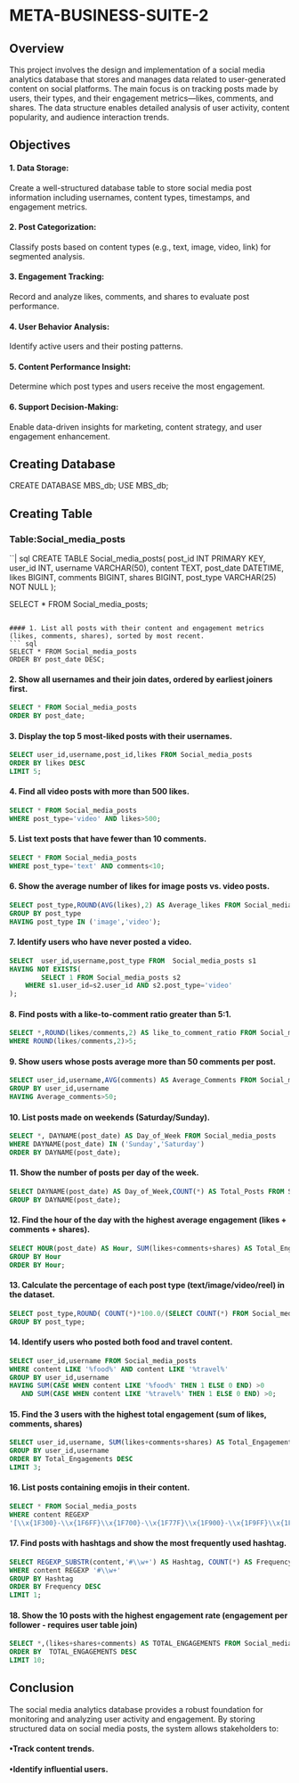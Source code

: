 # META-BUSINESS-SUITE-2
## Overview
This project involves the design and implementation of a social media analytics database that stores and manages data related to user-generated content on social platforms. The main focus is on tracking posts made by users, their types, and their engagement metrics—likes, comments, and shares. The data structure enables detailed analysis of user activity, content popularity, and audience interaction trends.
## Objectives 
#### 1. Data Storage:
 Create a well-structured database table to store social media post information including usernames, content types, timestamps, and engagement metrics.
#### 2. Post Categorization:
 Classify posts based on content types (e.g., text, image, video, link) for segmented analysis.
#### 3. Engagement Tracking: 
Record and analyze likes, comments, and shares to evaluate post performance.
#### 4. User Behavior Analysis:  
Identify active users and their posting patterns.
#### 5. Content Performance Insight:
 Determine which post types and users receive the most engagement.
#### 6. Support Decision-Making: 
 Enable data-driven insights for marketing, content strategy, and user engagement enhancement.
## Creating Database 
CREATE DATABASE MBS_db;
USE MBS_db;
## Creating Table 
### Table:Social_media_posts
``| sql
CREATE TABLE Social_media_posts(
    post_id    INT PRIMARY KEY,
    user_id    INT,
    username   VARCHAR(50),
    content    TEXT,
    post_date  DATETIME,
    likes      BIGINT,
    comments   BIGINT,
    shares     BIGINT,
    post_type VARCHAR(25) NOT NULL
);

SELECT * FROM Social_media_posts;
```

#### 1. List all posts with their content and engagement metrics (likes, comments, shares), sorted by most recent.
``` sql
SELECT * FROM Social_media_posts
ORDER BY post_date DESC;
```
#### 2. Show all usernames and their join dates, ordered by earliest joiners first.
``` sql
SELECT * FROM Social_media_posts
ORDER BY post_date;
```
#### 3. Display the top 5 most-liked posts with their usernames.
``` sql
SELECT user_id,username,post_id,likes FROM Social_media_posts
ORDER BY likes DESC
LIMIT 5;
```
#### 4. Find all video posts with more than 500 likes.
``` sql
SELECT * FROM Social_media_posts
WHERE post_type='video' AND likes>500;
```
#### 5. List text posts that have fewer than 10 comments.
``` sql
SELECT * FROM Social_media_posts
WHERE post_type='text' AND comments<10;
```
#### 6. Show the average number of likes for image posts vs. video posts.
``` sql
SELECT post_type,ROUND(AVG(likes),2) AS Average_likes FROM Social_media_posts
GROUP BY post_type
HAVING post_type IN ('image','video');
```
#### 7. Identify users who have never posted a video.
``` sql
SELECT  user_id,username,post_type FROM  Social_media_posts s1
HAVING NOT EXISTS(
        SELECT 1 FROM Social_media_posts s2
    WHERE s1.user_id=s2.user_id AND s2.post_type='video'
);
```
#### 8. Find posts with a like-to-comment ratio greater than 5:1.
``` sql
SELECT *,ROUND(likes/comments,2) AS like_to_comment_ratio FROM Social_media_posts
WHERE ROUND(likes/comments,2)>5;
```
#### 9. Show users whose posts average more than 50 comments per post.
``` sql
SELECT user_id,username,AVG(comments) AS Average_Comments FROM Social_media_posts
GROUP BY user_id,username
HAVING Average_comments>50;
```
#### 10. List posts made on weekends (Saturday/Sunday).
``` sql
SELECT *, DAYNAME(post_date) AS Day_of_Week FROM Social_media_posts
WHERE DAYNAME(post_date) IN ('Sunday','Saturday')
ORDER BY DAYNAME(post_date);
```
#### 11. Show the number of posts per day of the week.
``` sql
SELECT DAYNAME(post_date) AS Day_of_Week,COUNT(*) AS Total_Posts FROM Social_media_posts
GROUP BY DAYNAME(post_date);
```
#### 12. Find the hour of the day with the highest average engagement (likes + comments + shares).
``` sql
SELECT HOUR(post_date) AS Hour, SUM(likes+comments+shares) AS Total_Engagements FROM Social_media_posts
GROUP BY Hour
ORDER BY Hour;
```
#### 13. Calculate the percentage of each post type (text/image/video/reel) in the dataset.
``` sql
SELECT post_type,ROUND( COUNT(*)*100.0/(SELECT COUNT(*) FROM Social_media_posts),2) AS Percentage FROM Social_media_posts
GROUP BY post_type;
```
#### 14. Identify users who posted both food and travel content.
``` sql
SELECT user_id,username FROM Social_media_posts
WHERE content LIKE '%food%' AND content LIKE '%travel%'
GROUP BY user_id,username
HAVING SUM(CASE WHEN content LIKE '%food%' THEN 1 ELSE 0 END) >0
   AND SUM(CASE WHEN content LIKE '%travel%' THEN 1 ELSE 0 END) >0;
```
#### 15. Find the 3 users with the highest total engagement (sum of likes, comments, shares) 
``` sql
SELECT user_id,username, SUM(likes+comments+shares) AS Total_Engagements FROM Social_media_posts
GROUP BY user_id,username
ORDER BY Total_Engagements DESC
LIMIT 3;
```
#### 16. List posts containing emojis in their content.
``` sql
SELECT * FROM Social_media_posts
WHERE content REGEXP 
'[\\x{1F300}-\\x{1F6FF}\\x{1F700}-\\x{1F77F}\\x{1F900}-\\x{1F9FF}\\x{1FA70}-\\x{1FAFF}\\x{2600}-\\x{27BF}]';
```
#### 17. Find posts with hashtags and show the most frequently used hashtag.
``` sql
SELECT REGEXP_SUBSTR(content,'#\\w+') AS Hashtag, COUNT(*) AS Frequency FROM Social_media_posts
WHERE content REGEXP '#\\w+'
GROUP BY Hashtag
ORDER BY Frequency DESC
LIMIT 1;
```
#### 18. Show the 10 posts with the highest engagement rate (engagement per follower - requires user table join) 
``` sql
SELECT *,(likes+shares+comments) AS TOTAL_ENGAGEMENTS FROM Social_media_posts 
ORDER BY  TOTAL_ENGAGEMENTS DESC
LIMIT 10;
```

## Conclusion
The social media analytics database provides a robust foundation for monitoring and analyzing user activity and engagement. By storing structured data on social media posts, the system allows stakeholders to:
#### •Track content trends.
#### •Identify influential users.


